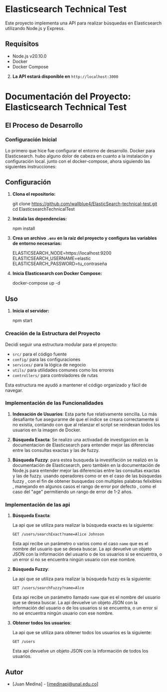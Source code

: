 

# Elasticsearch Technical Test

Este proyecto implementa una API para realizar búsquedas en Elasticsearch utilizando Node.js y Express.

## Requisitos

- Node.js v20.10.0
- Docker
- Docker Compose

2. **La API estará disponible en** `http://localhost:3000`


# Documentación del Proyecto: Elasticsearch Technical Test


## El Proceso de Desarrollo

### Configuración Inicial

Lo primero que hice fue configurar el entorno de desarrollo. Docker para Elasticsearch. hubo alguno dolor de cabeza en cuanto a la instalación y configuración local. junto con el docker-compose,  ahora siguiendo las siguientes instrucciones:
 
## Configuración

1. **Clona el repositorio:**

   
   git clone https://github.com/wallblue4/ElasticSearch-technical-test.git
   cd ElasticsearchTechnicalTest
   

2. **Instala las dependencias:**

   
   npm install
  

3. **Crea un archivo `.env` en la raíz del proyecto y configura las variables de entorno necesarias:**

   
   ELASTICSEARCH_NODE=https://localhost:9200
   ELASTICSEARCH_USERNAME=elastic
   ELASTICSEARCH_PASSWORD=tu_contraseña
  

4. **Inicia Elasticsearch con Docker Compose:**

   docker-compose up -d

## Uso

1. **Inicia el servidor:**


   npm start


### Creación de la Estructura del Proyecto

Decidí seguir una estructura modular para el proyecto:

- `src/` para el código fuente
- `config/` para las configuraciones
- `services/` para la lógica de negocio
- `utils/` para utilidades comunes como los errores
- `controllers/` para controladores de rutas

Esta estructura me ayudó a mantener el código organizado y fácil de navegar.

### Implementación de las Funcionalidades

1. **Indexación de Usuarios**: 
   Esta parte fue relativamente sencilla. Lo más desafiante fue asegurarme de que el índice se creara correctamente si no existía, contando con que al relanzar el script se reindexan todos los usuarios en la imagen de Docker.

2. **Búsqueda Exacta**:
  Se realizo una activadad de investigacion en la documentacion de Elasticsearch para entender mejor las diferencias entre las consultas exactas y las de fuzzy.

3. **Búsqueda Fuzzy**:
   para estea busqueda la investifación se realizó en la documentación de Elasticsearch, pero también en la documentación de Node.js para entender mejor las diferencias entre las consultas exactas y las de fuzzy. usando operadores como or en el caso de las búsquedas fuzzy , con el fin de obtener busquedas con multiples palabras felixibles , manejando en algunos casos el rango de error por defecto , como el caso del "age" permitiendo un rango de error de 1-2 años.

### Implementación de las api

1. **Búsqueda Exacta**:
   
   La api que se utiliza para realizar la búsqueda exacta es la siguiente:
   
   ```http
   GET /users/searchExact?name=Alice Johnson
   ```
   
   Esta api recibe un parámetro o varios como el caso `name` que es el nombre del usuario que se desea buscar. La api devuelve un objeto JSON con la información del usuario o de los usuarios si se encuentra, o un error si no se encuentra ningún usuario con ese nombre.

2. **Búsqueda Fuzzy**:

   La api que se utiliza para realizar la búsqueda fuzzy es la siguiente:

   ```http
   GET /users/searchFuzzy?name=Alce
   ```

   Esta api recibe un parámetro llamado `name` que es el nombre del usuario que se desea buscar. La api devuelve un objeto JSON con la información del usuario o de los usuarios si se encuentra, o un error si no se encuentra ningún usuario con ese nombre.

3. **Obtener todos los usuarios**:

   La api que se utiliza para obtener todos los usuarios es la siguiente:

   ```http
   GET /users
   ```

   Esta api devuelve un objeto JSON con la información de todos los usuarios.

## Autor

- [Juan Medina] - [jmedinapi@unal.edu.co]